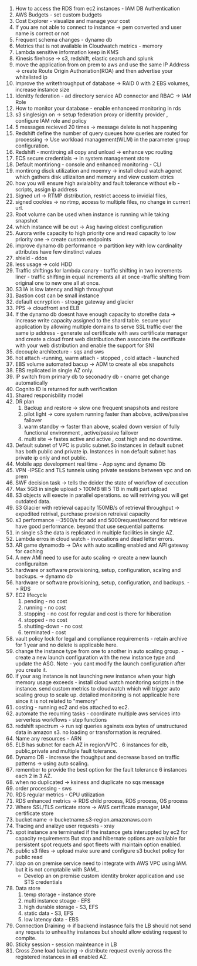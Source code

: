 1. How to access the RDS from ec2 instances - IAM DB Authentication
2. AWS Budgets - set custom budgets 
3. Cost Explorer - visualize and manage your cost
4. If you are not able to connect to instance -> pem converted and user name is correct or not 
5. Frequent schema changes - dynamo db
6. Metrics that is not available in Cloudwatch metrics - memory
7. Lambda sensitive information keep in KMS
8. Kinesis firehose -> s3, redshift, elastic search and splunk
9. move the application from on prem to aws and use the same IP Address -> create Route Origin Authoriation(ROA) and then advertise your whitelisted ip
10. Improve the writethroughput of database -> RAID 0 with 2 EBS volumes, increase instance size
11. Idenitty federation - ad directory service AD connector and RBAC -> IAM Role
12. How to monitor your database - enable enhanceed monitoring in rds
13. s3 singlesign on -> setup federation proxy or identity provider , configure IAM role and policy 
14. 5 messages recieved 20 times -> message delete is not happening 
15. Redshift define the number of query queues how queries are routed for processing -> Use workload management(WLM) in the parameter group configuration.
16. Redshift - montiroing all copy and unload -> enhance vpc routing
17. ECS secure credentials -> in system management store 
18. Default montiriong - console and enhanced monitoring - CLI
19. montirong disck utilization and moemry -> install cloud watch agenet which gathers disk utlizaiton and memory and view custom etrics
20. how you will ensure high avialablity and fault tolerance without elb - scripts, assign ip address 
21. Signed url -> RTMP distribution, restrict access to invidial files,
22. signed cookies -> no rtmp, access to multiple files, no change in current url.
23. Root volume can be used when instance is running while taking snapshot
24. which instance will be out -> Asg having oldest configuration
25. Aurora write capacity to high priority one and read capacity to low priority one -> create custom endpoints
26. improve dynamo db performance -> partition key with low cardinality attributes have few dinstinct values
27. shield - ddos 
28. less usage -> cold HDD
29. Traffic shiftings  for lambda
    canary - traffic shifting in two increments
    liner - traffic shifting in equal increments
    all at once -traffic shifting from original one to new one all at once. 
30. S3 IA is low latency and high throughput
31. Bastion cost can be small instance
32. default ecnryption - stroage gateway and glacier
33. PPS -> cloudfront and ELB
34. If the dynamo db doesnt have enough capacity to storethe data -> increase write capacity assigned to the shard table. 
secure your application by allowing multiple domains to serve SSL traffic over the same ip address - generate ssl certificate
with aws certificate manager and create a cloud front web distribution.then associate the certificate with your web distribution
and enable the support for SNI
35. decouple architecture - sqs and sws
36. hot attach -running, warm attach - stopped , cold attach - launched
37. EBS volume automated bacup -> ADM to create all ebs snapshots
38. EBS replicated in single AZ only.
39. IP switch from primary db to seconadry db - cname get change automatically
40. Cognito ID is returned for auth verification
41. Shared responisbility model
42. DR plan
    1.  Backup and restore -> slow one frequent snapshots and restore 
    2.  pilot light -> core system running faster than abobve, active/passive failover
    3.  warm standby -> faster than above, scaled down version of fully functional environment , active/passive failover
    4.  multi site -> fastes active and active , cost high and no downtime. 
43. Default subnet of VPC is public subnet.So instances in default subnet has both public and private ip. 
    Instances in non default subnet has private ip only and not public. 
44. Mobile app development real time - App sync and dynamo Db
45. VPN -IPSEc and TLS tunnels  using private sessions between vpc and on prem
46. SWF decision task -> tells the dcider the state of workflow of execution 
47. Max 5GB in single upload > 100MB till 5 TB in multi part upload 
48. S3 objects will execte in parallel operations. so will retriving you will get outdated data. 
49. S3 Glacier with retrieval capacity 150MB/s of retrieval throughput -> expedited retrival, purchase provision retreival capacity
50. s3 performance --3500/s for add  and 5000request/second for retrieve have good performance. 
    beyond that use sequential patterns
51. in single s3 the data is replicated in multiple facilities in single AZ.
52. Lambda erros in cloud watch - invocations and dead letter errors. 
53. AR game dynamodb -> DAx with auto scalling enabled and API gateway for caching 
54. A new AMI need to use for auto scaling -> create a new launch configuraiton
55. hardware or software provisioning, setup, configuration, scaling and backups. -> dynamo db
56. hardware or software provisioning, setup, configuration, and backups. -> RDS
57. EC2 lifecycle
    1.  pending - no cost
    2.  running - no cost
    3.  stopping - no cost for regular and cost is there for hiberation 
    4.  stopped - no cost
    5.  shutting-down - no cost
    6.  terminated - cost 
58. vault policy lock for legal and compliance requirements - retain archive for 1 year 
    and no delete is applicable here. 
59. change the instance type from one to another in auto scaling group. - create a new launch configuration
    with the new instance type and update the ASG. 
    Note - you cant modify the launch configuration after you create it. 
60. if your asg instance is not launching new instance when your high memory usage exceeds - install cloud watch monitoring
    scripts in the instance. send custom metrics to cloudwatch which will trigger auto scaling group to scale up. 
    detailed monitoring is not applicable here since it is not related to "memory"
70. costing - running ec2 and ebs attached to ec2. 
71. automate the recurring tasks - coordinate multiple aws services into serverless workflows - step functions 
72. redshift spectrum -> run sql queries againsts exa bytes of unstructured data in amazon s3. no loading or transformation is reqruired. 
73. Name any resources - ARN 
74. ELB has subnet for each AZ in region/VPC . 6 instances for elb, public,private and multiple fault tolerance. 
75. Dynamo DB - increase the thoughput and decrease based on traffic patterns -> using auto scaling.
76. remember to provide the best option for the fault tolerance 6 instances each 2 in 3 AZ. 
77. when no duplicated -> ksiness and duplicate no sqs message
78. order processing - sws 
79. RDS regular metrics - CPU utilization 
80. RDS enhanced metrics -> RDS child process, RDS process, OS process
81. Where SSL/TLS certicate store -> AWS certificate manager, IAM certificate store
82. bucket name -> bucketname.s3-region.amazonaws.com 
83. Tracing and analzye user requests  - xray
84. spot instance are terminated if the instance gets interuppted by ec2 for capacity requirements
    But stop and hibernate options are available for persistent spot requets and spot fleets with maintain option enabled. 
85. public s3 files -> upload make sure and configure s3 bucket policy for public read 
86. ldap on on premise service need to integrate with AWS VPC using IAM. but it is not comptabile with SAML. 
    - Develop an on premise custom identity broker application and use STS credentials
87. Data store
    1.  temp storage - instance store 
    2.  multi instance stoage - EFS
    3.  high durable storage - S3, EFS
    4.  static data - S3, EFS
    5.  low latency data - EBS
88. Connection Draining -> if backend instasnce fails the LB should not send any requets to unhealthy instances but should allow existing request to complte. 
89. Sticky session - session mainteance in LB
90. Cross Zone load balacing -> distribute request evenly across the registered instances in all enabled AZ. 